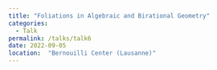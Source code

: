 ```yaml
---
title: "Foliations in Algebraic and Birational Geometry"
categories:
  - Talk
permalink: /talks/talk6
date: 2022-09-05
location:  "Bernouilli Center (Lausanne)"
---
```


